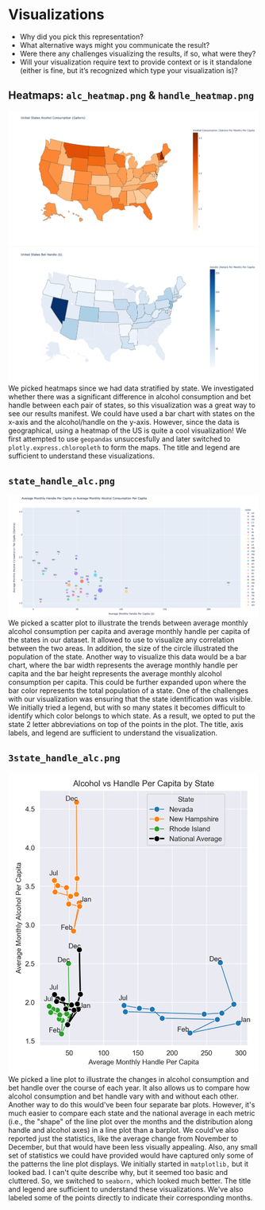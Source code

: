 # Visualizations
- Why did you pick this representation? 
- What alternative ways might you communicate the result? 
- Were there any challenges visualizing the results, if so, what were they? 
- Will your visualization require text to provide context or is it standalone (either is fine, but it’s recognized which type your visualization is)?

## Heatmaps: `alc_heatmap.png` & `handle_heatmap.png`
![](alc_heatmap.png) 
![](handle_heatmap.png)
We picked heatmaps since we had data stratified by state. We investigated whether there was a significant difference in alcohol consumption and bet handle between each pair of states, so this visualization was a great way to see our results manifest. We could have used a bar chart with states on the x-axis and the alcohol/handle on the y-axis. However, since the data is geographical, using a heatmap of the US is quite a cool visualization! We first attempted to use `geopandas` unsuccesfully and later switched to `plotly.express.chloropleth` to form the maps. The title and legend are sufficient to understand these visualizations. 

## `state_handle_alc.png`
![](state_handle_alc.png)
We picked a scatter plot to illustrate the trends between average monthly alcohol consumption per capita and average monthly handle per capita of the states in our dataset. It allowed to use to visualize any correlation between the two areas. In addition, the size of the circle illustrated the population of the state. Another way to visualize this data would be a bar chart, where the bar width represents the average monthly handle per capita and the bar height represents the average monthly alcohol consumption per capita. This could be further expanded upon where the bar color represents the total population of a state. One of the challenges with our visualization was ensuring that the state identification was visible. We initially tried a legend, but with so many states it becomes difficult to identify which color belongs to which state. As a result, we opted to put the state 2 letter abbreviations on top of the points in the plot. The title, axis labels, and legend are sufficient to understand the visualization.

## `3state_handle_alc.png`
![](3state_handle_alc.png)
We picked a line plot to illustrate the changes in alcohol consumption and bet handle over the course of each year. It also allows us to compare how alcohol consumption and bet handle vary with and without each other. Another way to do this would've been four separate bar plots. However, it's much easier to compare each state and the national average in each metric (i.e., the "shape" of the line plot over the months and the distribution along handle and alcohol axes) in a line plot than a barplot. We could've also reported just the statistics, like the average change from November to December, but that would have been less visually appealing. Also, any small set of statistics we could have provided would have captured only some of the patterns the line plot displays. We initially started in `matplotlib,` but it looked bad. I can't quite describe why, but it seemed too basic and cluttered. So, we switched to `seaborn,` which looked much better. The title and legend are sufficient to understand these visualizations. We've also labeled some of the points directly to indicate their corresponding months.
